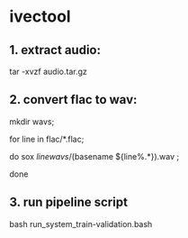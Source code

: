 # ivectool
## 1. extract audio: 
tar -xvzf audio.tar.gz

## 2. convert flac to wav: 

mkdir wavs; 

for line in flac/*.flac; 

 do sox $line wavs/$(basename ${line%.*}).wav ;
 
done

## 3. run pipeline script

bash run_system_train-validation.bash
